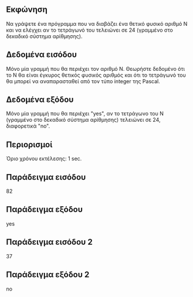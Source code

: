 ## Εκφώνηση
Να γράψετε ένα πρόγραμμα που να διαβάζει ένα θετικό φυσικό αριθμό Ν και να ελέγχει αν το τετράγωνό του τελειώνει σε 24 (γραμμένο στο δεκαδικό σύστημα αρίθμησης).

## Δεδομένα εισόδου
Μόνο μία γραμμή που θα περιέχει τον αριθμό Ν. Θεωρήστε δεδομένο ότι το Ν θα είναι έγκυρος θετικός φυσικός αριθμός και ότι το τετράγωνό του θα μπορεί να αναπαρασταθεί από τον τύπο integer της Pascal.

## Δεδομένα εξόδου
Μόνο μία γραμμή που θα περιέχει "yes", αν το τετράγωνο του Ν (γραμμένο στο δεκαδικό σύστημα αρίθμησης) τελειώνει σε 24, διαφορετικά "no".

## Περιορισμοί
Όριο χρόνου εκτέλεσης: 1 sec.
## Παράδειγμα εισόδου
82
## Παράδειγμα εξόδου
yes
## Παράδειγμα εισόδου 2
37
## Παράδειγμα εξόδου 2
no